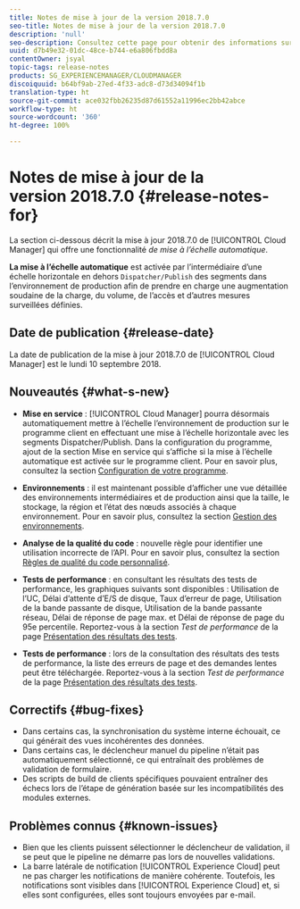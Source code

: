 ```yaml
---
title: Notes de mise à jour de la version 2018.7.0
seo-title: Notes de mise à jour de la version 2018.7.0
description: 'null'
seo-description: Consultez cette page pour obtenir des informations sur la version 2018.7.0 de Cloud Manager.
uuid: d7b49e32-01dc-48ce-b744-e6a806fbdd8a
contentOwner: jsyal
topic-tags: release-notes
products: SG_EXPERIENCEMANAGER/CLOUDMANAGER
discoiquuid: b64bf9ab-27ed-4f33-adc8-d73d34094f1b
translation-type: ht
source-git-commit: ace032fbb26235d87d61552a11996ec2bb42abce
workflow-type: ht
source-wordcount: '360'
ht-degree: 100%

---
```



# Notes de mise à jour de la version 2018.7.0 {#release-notes-for}

La section ci-dessous décrit la mise à jour 2018.7.0 de [!UICONTROL Cloud Manager] qui offre une fonctionnalité *de mise à l’échelle automatique*.

**La mise à l’échelle automatique** est activée par l’intermédiaire d’une échelle horizontale en dehors `Dispatcher/Publish` des segments dans l’environnement de production afin de prendre en charge une augmentation soudaine de la charge, du volume, de l’accès et d’autres mesures surveillées définies.

## Date de publication {#release-date}

La date de publication de la mise à jour 2018.7.0 de [!UICONTROL Cloud Manager] est le lundi 10 septembre 2018.

## Nouveautés {#what-s-new}

* **Mise en service** : [!UICONTROL Cloud Manager] pourra désormais automatiquement mettre à l’échelle l’environnement de production sur le programme client en effectuant une mise à l’échelle horizontale avec les segments Dispatcher/Publish. Dans la configuration du programme, ajout de la section Mise en service qui s’affiche si la mise à l’échelle automatique est activée sur le programme client. Pour en savoir plus, consultez la section [Configuration de votre programme](setting-up-program.md).

* **Environnements** : il est maintenant possible d’afficher une vue détaillée des environnements intermédiaires et de production ainsi que la taille, le stockage, la région et l’état des nœuds associés à chaque environnement. Pour en savoir plus, consultez la section [Gestion des environnements](manage-your-environment.md).

* **Analyse de la qualité du code** : nouvelle règle pour identifier une utilisation incorrecte de l’API. Pour en savoir plus, consultez la section [Règles de qualité du code personnalisé](custom-code-quality-rules.md).

* **Tests de performance** : en consultant les résultats des tests de performance, les graphiques suivants sont disponibles : Utilisation de l’UC, Délai d’attente d’E/S de disque, Taux d’erreur de page, Utilisation de la bande passante de disque, Utilisation de la bande passante réseau, Délai de réponse de page max. et Délai de réponse de page du 95e percentile. Reportez-vous à la section *Test de performance* de la page [ Présentation des résultats des tests](understand-your-test-results.md).

* **Tests de performance** : lors de la consultation des résultats des tests de performance, la liste des erreurs de page et des demandes lentes peut être téléchargée. Reportez-vous à la section *Test de performance* de la page [Présentation des résultats des tests](understand-your-test-results.md).

## Correctifs {#bug-fixes}

* Dans certains cas, la synchronisation du système interne échouait, ce qui générait des vues incohérentes des données.
* Dans certains cas, le déclencheur manuel du pipeline n’était pas automatiquement sélectionné, ce qui entraînait des problèmes de validation de formulaire.
* Des scripts de build de clients spécifiques pouvaient entraîner des échecs lors de l’étape de génération basée sur les incompatibilités des modules externes.

## Problèmes connus {#known-issues}

* Bien que les clients puissent sélectionner le déclencheur de validation, il se peut que le pipeline ne démarre pas lors de nouvelles validations.
* La barre latérale de notification [!UICONTROL Experience Cloud] peut ne pas charger les notifications de manière cohérente. Toutefois, les notifications sont visibles dans [!UICONTROL Experience Cloud] et, si elles sont configurées, elles sont toujours envoyées par e-mail.

